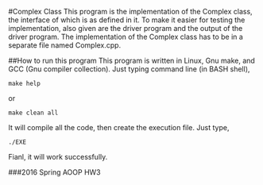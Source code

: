 #Complex Class
This program is the implementation of the Complex class, the interface of which is as defined in it. 
To make it easier for testing the implementation, also given are the driver program and the output of the driver program.
The implementation of the Complex class has to be in a separate file named Complex.cpp.

##How to run this program
This program is written in Linux, Gnu make, and GCC (Gnu compiler collection).
Just typing command line (in BASH shell),
```
make help
```

or

```
make clean all
```
It will compile all the code, then create the execution file.
Just type,
```
./EXE
```

Fianl, it will work successfully.

###2016 Spring AOOP HW3
